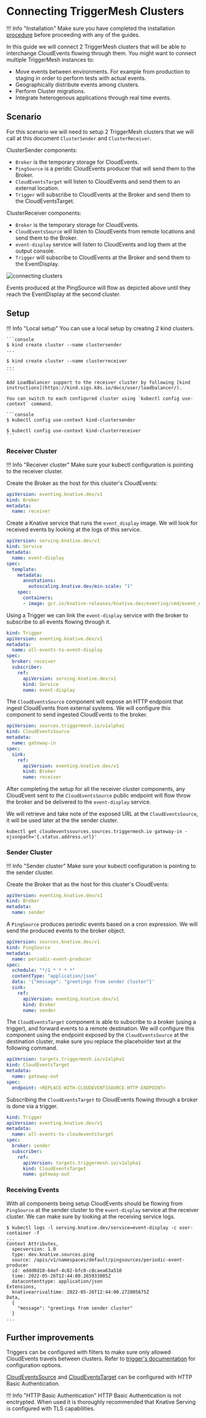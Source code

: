 # Connecting TriggerMesh Clusters

!!! Info "Installation"
    Make sure you have completed the installation [procedure](../installation/index.md) before proceeding with any of the guides.

In this guide we will connect 2 TriggerMesh clusters that will be able to interchange CloudEvents flowing through them. You might want to connect multiple TriggerMesh instances to:

- Move events between environments. For example from production to staging in order to perform tests with actual events.
- Geographically distribute events among clusters.
- Perform Cluster migrations.
- Integrate heterogenous applications through real time events.

## Scenario

For this scenario we will need to setup 2 TriggerMesh clusters that we will call at this document `ClusterSender` and `ClusterReceiver`.

ClusterSender components:

- `Broker` is the temporary storage for CloudEvents.
- `PingSource` is a peridic CloudEvents producer that will send them to the Broker.
- `CloudEventsTarget` will listen to CloudEvents and send them to an external location.
- `Trigger` will subscribe to CloudEvents at the Broker and send them to the CloudEventsTarget.

ClusterReceiver components:

- `Broker` is the temporary storage for CloudEvents.
- `CloudEventsSource` will listen to CloudEvents from remote locations and send them to the Broker.
- `event-display` service will listen to CloudEvents and log them at the output console.
- `Trigger` will subscribe to CloudEvents at the Broker and send them to the EventDisplay.

![connecting clusters](../assets/images/connectingclusters/connectingclusters.png)

Events produced at the PingSource will flow as depicted above until they reach the EventDisplay at the second cluster.

## Setup

!!! Info "Local setup"
    You can use a local setup by creating 2 kind clusters.

    ```console
    $ kind create cluster --name clustersender
    ...

    $ kind create cluster --name clusterreceiver
    ...
    ```

    Add LoadBalancer support to the receiver cluster by following [kind instructions](https://kind.sigs.k8s.io/docs/user/loadbalancer/).

    You can switch to each configured cluster using `kubectl config use-context` command.

    ```console
    $ kubectl config use-context kind-clustersender

    $ kubectl config use-context kind-clusterreceiver
    ```

### Receiver Cluster

!!! Info "Receiver cluster"
    Make sure your kubectl configuration is pointing to the receiver cluster.

Create the Broker as the host for this cluster's CloudEvents:

```yaml
apiVersion: eventing.knative.dev/v1
kind: Broker
metadata:
  name: receiver
```

Create a Knative service that runs the `event_display` image. We will look for received events by looking at the logs of this service.

```yaml
apiVersion: serving.knative.dev/v1
kind: Service
metadata:
  name: event-display
spec:
  template:
    metadata:
      annotations:
        autoscaling.knative.dev/min-scale: "1"
    spec:
      containers:
      - image: gcr.io/knative-releases/knative.dev/eventing/cmd/event_display
```

Using a Trigger we can link the `event-display` service with the broker to subscribe to all events flowing through it.

```yaml
kind: Trigger
apiVersion: eventing.knative.dev/v1
metadata:
  name: all-events-to-event-display
spec:
  broker: receiver
  subscriber:
    ref:
      apiVersion: serving.knative.dev/v1
      kind: Service
      name: event-display
```

The `CloudEventsSource` component will expose an HTTP endpoint that ingest CloudEvents from external systems. We will configure this component to send ingested CloudEvents to the broker.

```yaml
apiVersion: sources.triggermesh.io/v1alpha1
kind: CloudEventsSource
metadata:
  name: gateway-in
spec:
  sink:
    ref:
      apiVersion: eventing.knative.dev/v1
      kind: Broker
      name: receiver
```

After completing the setup for all the receiver cluster components, any CloudEvent sent to the `CloudEventsSource` public endpoint will flow throw the broker and be delivered to the `event-display` service.

We will retrieve and take note of the exposed URL at the `CloudEventsSource`, it will be used later at the the sender cluster.

```console
kubectl get cloudeventssources.sources.triggermesh.io gateway-in -ojsonpath='{.status.address.url}'
```

### Sender Cluster

!!! Info "Sender cluster"
    Make sure your kubectl configuration is pointing to the sender cluster.

Create the Broker that as the host for this cluster's CloudEvents:

```yaml
apiVersion: eventing.knative.dev/v1
kind: Broker
metadata:
  name: sender
```

A `PingSource` produces periodic events based on a cron expression. We will send the produced events to the broker object.

```yaml
apiVersion: sources.knative.dev/v1
kind: PingSource
metadata:
  name: periodic-event-producer
spec:
  schedule: "*/1 * * * *"
  contentType: "application/json"
  data: '{"message": "greetings from sender cluster"}'
  sink:
    ref:
      apiVersion: eventing.knative.dev/v1
      kind: Broker
      name: sender
```

The `CloudEventsTarget` component is able to subscribe to a broker (using a trigger), and forward events to a remote destination. We will configure this component using the endpoint exposed by the `CloudEventsSource` at the destination cluster, make sure you replace the placeholder text at the following command.

```yaml
apiVersion: targets.triggermesh.io/v1alpha1
kind: CloudEventsTarget
metadata:
  name: gateway-out
spec:
  endpoint: <REPLACE-WITH-CLOUDEVENTSSOURCE-HTTP-ENDPOINT>
```

Subscribing the `CloudEventsTarget` to CloudEvents flowing through a broker is done via a trigger.

```yaml
kind: Trigger
apiVersion: eventing.knative.dev/v1
metadata:
  name: all-events-to-cloudeventstarget
spec:
  broker: sender
  subscriber:
    ref:
      apiVersion: targets.triggermesh.io/v1alpha1
      kind: CloudEventsTarget
      name: gateway-out
```

### Receiving Events

With all components being setup CloudEvents should be flowing from `PingSource` at the sender cluster to the `event-display` service at the receiver cluster. We can make sure by looking at the receiving service logs.

```console
$ kubectl logs -l serving.knative.dev/service=event-display -c user-container -f
...
Context Attributes,
  specversion: 1.0
  type: dev.knative.sources.ping
  source: /apis/v1/namespaces/default/pingsources/periodic-event-producer
  id: eddd0d10-64ef-4c82-bfc0-c0caea63a510
  time: 2022-05-26T12:44:00.265933805Z
  datacontenttype: application/json
Extensions,
  knativearrivaltime: 2022-05-26T12:44:00.272805675Z
Data,
  {
    "message": "greetings from sender cluster"
  }
...
```

## Further improvements

Triggers can be configured with filters to make sure only allowed CloudEvents travels between clusters. Refer to [trigger's documentation](https://knative.dev/docs/eventing/broker/triggers/) for configuration options.

[CloudEventsSource](cloudeventssource.md) and [CloudEventsTarget](cloudeventstarget.md) can be configured with HTTP Basic Authentication.

!!! Info "HTTP Basic Authentication"
    HTTP Basic Authentication is not enctrypted. When used it is thoroughly recommended that Knative Serving is configured with TLS capabilities.

